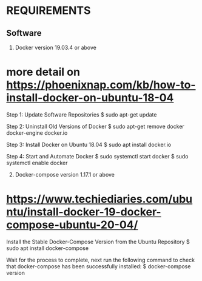 # REQUIREMENTS

## Software

1. Docker version 19.03.4 or above
# more detail on https://phoenixnap.com/kb/how-to-install-docker-on-ubuntu-18-04

  Step 1: Update Software Repositories
  $ sudo apt-get update

  Step 2: Uninstall Old Versions of Docker
  $ sudo apt-get remove docker docker-engine docker.io

  Step 3: Install Docker on Ubuntu 18.04
  $ sudo apt install docker.io

  Step 4: Start and Automate Docker
  $ sudo systemctl start docker
  $ sudo systemctl enable docker

2. Docker-compose version 1.17.1 or above
# https://www.techiediaries.com/ubuntu/install-docker-19-docker-compose-ubuntu-20-04/

  Install the Stable Docker-Compose Version from the Ubuntu Repository
  $ sudo apt install docker-compose

  Wait for the process to complete, next run the following command to check that docker-compose has been successfully installed:
  $ docker-compose version
